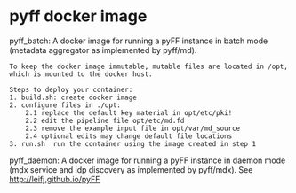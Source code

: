 pyff docker image
=================

pyff_batch:
    A docker image for running a pyFF instance in batch mode (metadata aggregator as implemented by pyff/md).

    To keep the docker image immutable, mutable files are located in /opt, which is mounted to the docker host.

    Steps to deploy your container:
    1. build.sh: create docker image
    2. configure files in ./opt:
        2.1 replace the default key material in opt/etc/pki!
        2.2 edit the pipeline file opt/etc/md.fd
        2.3 remove the example input file in opt/var/md_source
        2.4 optional edits may change default file locations
    3. run.sh  run the container using the image created in step 1


pyff_daemon:
    A docker image for running a pyFF instance in daemon mode (mdx service and idp discovery as implemented by pyff/mdx).
    See http://leifj.github.io/pyFF

